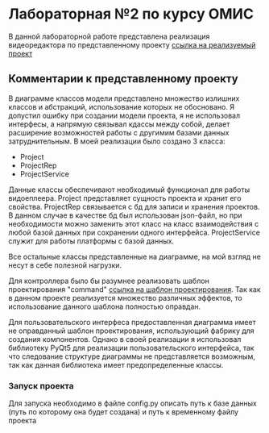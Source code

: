

# Лабораторная №2 по курсу ОМИС

В данной лабораторной работе представлена реализация видеоредактора по представленному проекту
[ссылка на реализуемый проект](https://docs.google.com/document/d/1CnC6qQeOTYyutyWvy5hfjD1ua19wicbT/edit)

## Комментарии к представленному проекту

В диаграмме классов модели представлено множество излишних классов и абстракций, использование которых не обосновано.
Я допустил ошибку при создании модели проекта, я не использовал интерфесы, а напрямую связывал кдассы между собой, делает расширение возможностей работы с другимим базами данных затруднительным.
В моей реализации было создано 3 класса:
* Project
* ProjectRep
* ProjectService

Данные классы обеспечивают необходимый функционал для работы видоеплеера. Project представляет сущность проекта и хранит его свойства.
ProjectRep связывается с бд для записи и хранения проектов. В данном случае в качестве бд был использован json-файл, 
но при необходимости можно заменить этот класс на класс взаимодействия с любой базой данных при сохранении одного интерфейса.
ProjectService служит для работы платформы с базой данных.

Все остальные классы представленные на диаграмме, на мой взгляд не несут в себе полезной нагрузки.

Для контроллера было бы разумнее реализовать шаблон проектирования "command" [ссылка на шаблон проектирования](https://refactoring.guru/design-patterns/command).
Так как в данном проекте реализуется множество различных эффектов, то использование данного шаблона полностью оправдан.

Для пользовательского интерфеса предоставленная диаграмма имеет не оправданный шаблон проектирования, использующий фабрику для создания компонентов.
Однако в своей реализации я использовал библиотеку PyQt5 для реализации пользовательского интерфейса, так что следование структуре диаграммы не представляется возможным,
так как данная библиотека имеет предопределенные классы.


### Запуск проекта

Для запуска необходимо в файле config.py описать путь к базе данных (путь по которому она будет создана) и путь к временному файлу проекта


